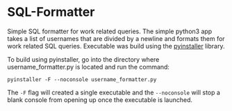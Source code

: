 # SQL-Formatter

Simple SQL formatter for work related queries.
The simple python3 app takes a list of usernames that are divided by a newline and formats them for work related SQL queries.
Executable was build using the [pyinstaller](https://pyinstaller.readthedocs.io/en/stable/) library.

To build using pyinstaller, go into the directory where username_formatter.py is located and run the command:

`pyinstaller -F --noconsole username_formatter.py`

The `-F` flag will created a single executable and the `--noconsole` will stop a blank console from opening up once the executable is launched.
